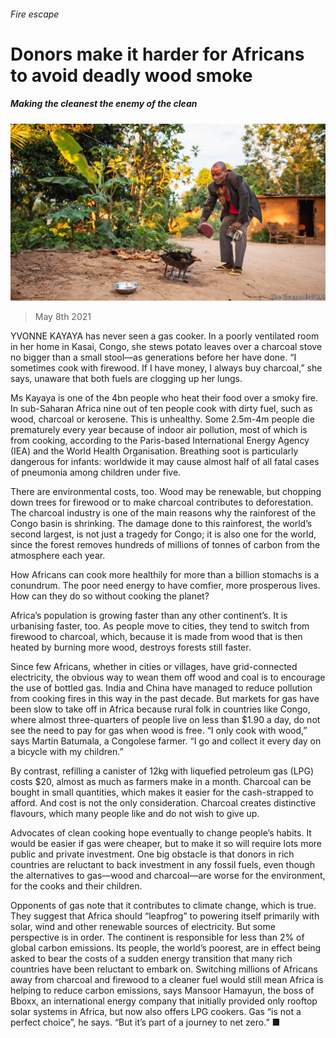 ###### Fire escape

# Donors make it harder for Africans to avoid deadly wood smoke 

##### Making the cleanest the enemy of the clean 

![image](images/20210508_MAP001_1.jpg) 

> May 8th 2021 

YVONNE KAYAYA has never seen a gas cooker. In a poorly ventilated room in her home in Kasai, Congo, she stews potato leaves over a charcoal stove no bigger than a small stool—as generations before her have done. “I sometimes cook with firewood. If I have money, I always buy charcoal,” she says, unaware that both fuels are clogging up her lungs.

Ms Kayaya is one of the 4bn people who heat their food over a smoky fire. In sub-Saharan Africa nine out of ten people cook with dirty fuel, such as wood, charcoal or kerosene. This is unhealthy. Some 2.5m-4m people die prematurely every year because of indoor air pollution, most of which is from cooking, according to the Paris-based International Energy Agency (IEA) and the World Health Organisation. Breathing soot is particularly dangerous for infants: worldwide it may cause almost half of all fatal cases of pneumonia among children under five.


There are environmental costs, too. Wood may be renewable, but chopping down trees for firewood or to make charcoal contributes to deforestation. The charcoal industry is one of the main reasons why the rainforest of the Congo basin is shrinking. The damage done to this rainforest, the world’s second largest, is not just a tragedy for Congo; it is also one for the world, since the forest removes hundreds of millions of tonnes of carbon from the atmosphere each year.

How Africans can cook more healthily for more than a billion stomachs is a conundrum. The poor need energy to have comfier, more prosperous lives. How can they do so without cooking the planet?

Africa’s population is growing faster than any other continent’s. It is urbanising faster, too. As people move to cities, they tend to switch from firewood to charcoal, which, because it is made from wood that is then heated by burning more wood, destroys forests still faster.

Since few Africans, whether in cities or villages, have grid-connected electricity, the obvious way to wean them off wood and coal is to encourage the use of bottled gas. India and China have managed to reduce pollution from cooking fires in this way in the past decade. But markets for gas have been slow to take off in Africa because rural folk in countries like Congo, where almost three-quarters of people live on less than $1.90 a day, do not see the need to pay for gas when wood is free. “I only cook with wood,” says Martin Batumala, a Congolese farmer. “I go and collect it every day on a bicycle with my children.”

By contrast, refilling a canister of 12kg with liquefied petroleum gas (LPG) costs $20, almost as much as farmers make in a month. Charcoal can be bought in small quantities, which makes it easier for the cash-strapped to afford. And cost is not the only consideration. Charcoal creates distinctive flavours, which many people like and do not wish to give up.

Advocates of clean cooking hope eventually to change people’s habits. It would be easier if gas were cheaper, but to make it so will require lots more public and private investment. One big obstacle is that donors in rich countries are reluctant to back investment in any fossil fuels, even though the alternatives to gas—wood and charcoal—are worse for the environment, for the cooks and their children.

Opponents of gas note that it contributes to climate change, which is true. They suggest that Africa should “leapfrog” to powering itself primarily with solar, wind and other renewable sources of electricity. But some perspective is in order. The continent is responsible for less than 2% of global carbon emissions. Its people, the world’s poorest, are in effect being asked to bear the costs of a sudden energy transition that many rich countries have been reluctant to embark on. Switching millions of Africans away from charcoal and firewood to a cleaner fuel would still mean Africa is helping to reduce carbon emissions, says Mansoor Hamayun, the boss of Bboxx, an international energy company that initially provided only rooftop solar systems in Africa, but now also offers LPG cookers. Gas “is not a perfect choice”, he says. “But it’s part of a journey to net zero.” ■

